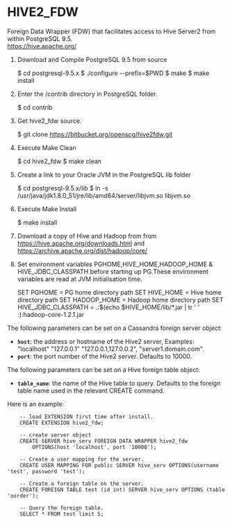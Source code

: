 HIVE2_FDW
========

Foreign Data Wrapper (FDW) that facilitates access to Hive Server2 from within PostgreSQL 9.5.                   
https://hive.apache.org/

1) Download and Compile PostgreSQL 9.5 from source

    $ cd postgresql-9.5.x
    $ ./configure --prefix=$PWD
    $ make
    $ make install

2) Enter the /contrib directory in PostgreSQL folder.

    $ cd contrib

3) Get hive2_fdw source.

    $ git clone https://bitbucket.org/openscg/hive2fdw.git

4) Execute Make Clean

    $ cd hive2_fdw
    $ make clean

5) Create a link to your Oracle JVM in the PostgreSQL lib folder

    $ cd postgresql-9.5.x/lib
    $ ln -s /usr/java/jdk1.8.0_51/jre/lib/amd64/server/libjvm.so libjvm.so

6) Execute Make Install 

    $ make install
    
7) Download a copy of Hive and Hadoop from
   from https://hive.apache.org/downloads.html and https://archive.apache.org/dist/hadoop/core/


8) Set environment variables PGHOME,HIVE_HOME,HADOOP_HOME & HIVE_JDBC_CLASSPATH before starting up PG.These      environment variables are read at JVM initialisation time.

    SET PGHOME = PG home directory path
    SET HIVE_HOME = Hive home directory path
    SET HADOOP_HOME = Hadoop home directory path
    SET HIVE_JDBC_CLASSPATH = .:$(echo $HIVE_HOME/lib/*.jar |  tr ' ' :):hadoop-core-1.2.1.jar 

 The following parameters can be set on a Cassandra foreign server
object:

  * **`host`**: the address or hostname of the Hive2 server, Examples: "localhost" "127.0.0.1" "127.0.0.1,127.0.0.2", "server1.domain.com".
  * **`port`**: the port number of the Hive2 server. Defaults to 10000.
  

The following parameters can be set on a Hive foreign table object:

  * **`table_name`**: the name of the Hive table to query.  Defaults to the foreign table name used in the relevant CREATE command.

Here is an example:

```
	-- load EXTENSION first time after install.
	CREATE EXTENSION hive2_fdw;

	-- create server object
	CREATE SERVER hive_serv FOREIGN DATA WRAPPER hive2_fdw
		OPTIONS(host 'localhost', port '10000');

	-- Create a user mapping for the server.
	CREATE USER MAPPING FOR public SERVER hive_serv OPTIONS(username 'test', password 'test');

	-- Create a foreign table on the server.
	CREATE FOREIGN TABLE test (id int) SERVER hive_serv OPTIONS (table 'oorder');

	-- Query the foreign table.
	SELECT * FROM test limit 5;
